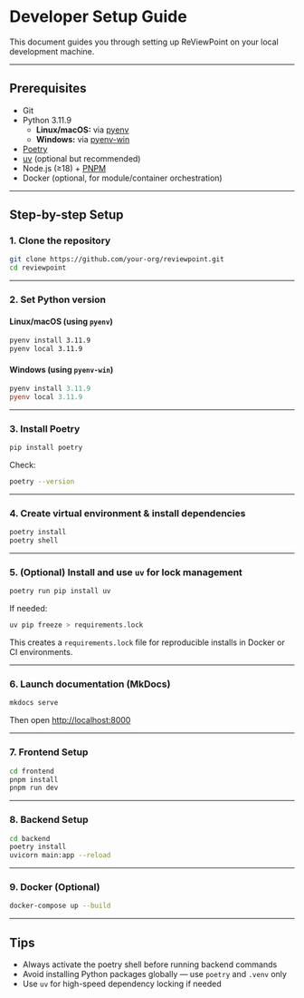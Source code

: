 # Developer Setup Guide

This document guides you through setting up ReViewPoint on your local development machine.

---

## Prerequisites

- Git
- Python 3.11.9
  - **Linux/macOS:** via [pyenv](https://github.com/pyenv/pyenv)
  - **Windows:** via [pyenv-win](https://github.com/pyenv-win/pyenv-win)
- [Poetry](https://python-poetry.org/)
- [uv](https://github.com/astral-sh/uv) (optional but recommended)
- Node.js (≥18) + [PNPM](https://pnpm.io/)
- Docker (optional, for module/container orchestration)

---

## Step-by-step Setup

### 1. Clone the repository

```bash
git clone https://github.com/your-org/reviewpoint.git
cd reviewpoint
```

---

### 2. Set Python version

#### Linux/macOS (using `pyenv`)

```bash
pyenv install 3.11.9
pyenv local 3.11.9
```

#### Windows (using `pyenv-win`)

```powershell
pyenv install 3.11.9
pyenv local 3.11.9
```

---

### 3. Install Poetry

```bash
pip install poetry
```

Check:

```bash
poetry --version
```

---

### 4. Create virtual environment & install dependencies

```bash
poetry install
poetry shell
```

---

### 5. (Optional) Install and use `uv` for lock management

```bash
poetry run pip install uv
```

If needed:

```bash
uv pip freeze > requirements.lock
```

This creates a `requirements.lock` file for reproducible installs in Docker or CI environments.

---

### 6. Launch documentation (MkDocs)

```bash
mkdocs serve
```

Then open [http://localhost:8000](http://localhost:8000)

---

### 7. Frontend Setup

```bash
cd frontend
pnpm install
pnpm run dev
```

---

### 8. Backend Setup

```bash
cd backend
poetry install
uvicorn main:app --reload
```

---

### 9. Docker (Optional)

```bash
docker-compose up --build
```

---

## Tips

- Always activate the poetry shell before running backend commands
- Avoid installing Python packages globally — use `poetry` and `.venv` only
- Use `uv` for high-speed dependency locking if needed